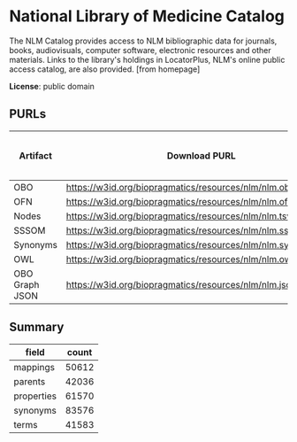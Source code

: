# National Library of Medicine Catalog

The NLM Catalog provides access to NLM bibliographic data for journals, books, audiovisuals, computer software, electronic resources and other materials. Links to the library's holdings in LocatorPlus, NLM's online public access catalog, are also provided. [from homepage]

**License**: public domain

## PURLs

| Artifact       | Download PURL                                                 | Latest Versioned Download PURL   |
|----------------|---------------------------------------------------------------|----------------------------------|
| OBO            | https://w3id.org/biopragmatics/resources/nlm/nlm.obo          |                                  |
| OFN            | https://w3id.org/biopragmatics/resources/nlm/nlm.ofn          |                                  |
| Nodes          | https://w3id.org/biopragmatics/resources/nlm/nlm.tsv          |                                  |
| SSSOM          | https://w3id.org/biopragmatics/resources/nlm/nlm.sssom.tsv    |                                  |
| Synonyms       | https://w3id.org/biopragmatics/resources/nlm/nlm.synonyms.tsv |                                  |
| OWL            | https://w3id.org/biopragmatics/resources/nlm/nlm.owl          |                                  |
| OBO Graph JSON | https://w3id.org/biopragmatics/resources/nlm/nlm.json         |                                  |

## Summary

| field      |   count |
|------------|---------|
| mappings   |   50612 |
| parents    |   42036 |
| properties |   61570 |
| synonyms   |   83576 |
| terms      |   41583 |
